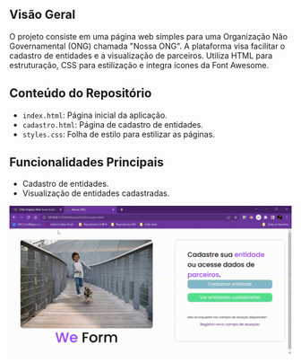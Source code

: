 ## Visão Geral

O projeto consiste em uma página web simples para uma Organização Não Governamental (ONG) chamada "Nossa ONG". A plataforma visa facilitar o cadastro de entidades e a visualização de parceiros. Utiliza HTML para estruturação, CSS para estilização e integra ícones da Font Awesome.

## Conteúdo do Repositório

- `index.html`: Página inicial da aplicação.
- `cadastro.html`: Página de cadastro de entidades.
- `styles.css`: Folha de estilo para estilizar as páginas.

## Funcionalidades Principais

- Cadastro de entidades.
- Visualização de entidades cadastradas.

![Nossa ONG](./img/Nossa-ONG.gif)
